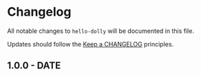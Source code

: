 # Changelog

All notable changes to `hello-dolly` will be documented in this file.

Updates should follow the [Keep a CHANGELOG](http://keepachangelog.com/) principles.

## 1.0.0 - DATE
